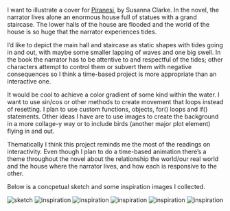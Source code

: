 I want to illustrate a cover for [Piranesi](https://en.wikipedia.org/wiki/Piranesi_(novel)), by Susanna Clarke. In the novel, the narrator lives alone an enormous house full of statues with a grand staircase. The lower halls of the house are flooded and the world of the house is so huge that the narrator experiences tides.

I’d like to depict the main hall and staircase as static shapes with tides going in and out, with maybe some smaller lapping of waves and one big swell. In the book the narrator has to be attentive to and respectful of the tides; other characters attempt to control them or subvert them with negative consequences so I think a time-based project is more appropriate than an interactive one. 

It would be cool to achieve a color gradient of some kind within the water. I want to use sin/cos or other methods to create movement that loops instead of resetting. I plan to use custom functions, objects, for() loops and if() statements. Other ideas I have are to use images to create the background in a more collage-y way or to include birds (another major plot element) flying in and out.

Thematically I think this project reminds me the most of the readings on interactivity. Even though I plan to do a time-based animation there’s a theme throughout the novel about the relationship the world/our real world and the house where the narrator lives, and how each is responsive to the other. 

Below is a concpetual sketch and some inspiration images I collected.

![sketch](./images/sketch1.jpeg)
![inspiration](./images/inspo1.jpg)
![inspiration](./images/inspo2.jpg)
![inspiration](./images/inspo3.jpg)
![inspiration](./images/inspo4.jpg)
![inspiration](./images/inspo5.jpg)